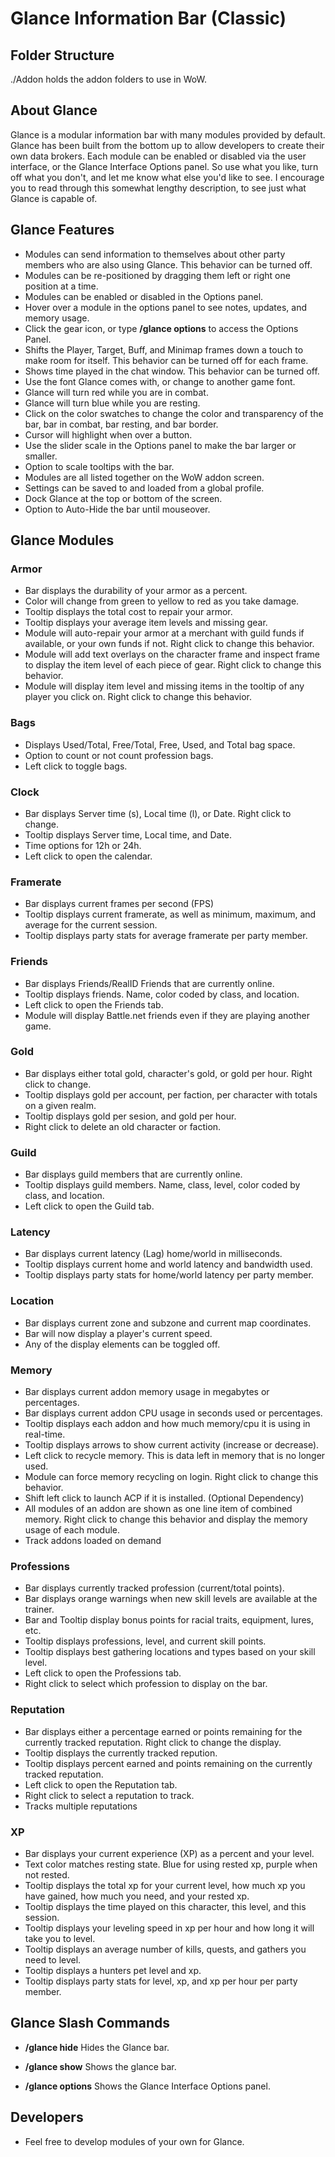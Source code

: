 # Glance Information Bar (Classic)

## Folder Structure
./Addon holds the addon folders to use in WoW. 

## About Glance

Glance is a modular information bar with many modules provided by default.  Glance has been built from the bottom up to allow developers to create their own data brokers.  Each module can be enabled or disabled via the user interface, or the Glance Interface Options panel.  So use what you like, turn off what you don't, and let me know what else you'd like to see.  I encourage you to read through this somewhat lengthy description, to see just what Glance is capable of.


## Glance Features

* Modules can send information to themselves about other party members who are also using Glance. This behavior can be turned off.
* Modules can be re-positioned by dragging them left or right one position at a time.
* Modules can be enabled or disabled in the Options panel.
* Hover over a module in the options panel to see notes, updates, and memory usage.
* Click the gear icon, or type **/glance options** to access the Options Panel.
* Shifts the Player, Target, Buff, and Minimap frames down a touch to make room for itself. This behavior can be turned off for each frame.
* Shows time played in the chat window. This behavior can be turned off.
* Use the font Glance comes with, or change to another game font.
* Glance will turn red while you are in combat.
* Glance will turn blue while you are resting.
* Click on the color swatches to change the color and transparency of the bar, bar in combat, bar resting, and bar border.
* Cursor will highlight when over a button.
* Use the slider scale in the Options panel to make the bar larger or smaller.
* Option to scale tooltips with the bar.
* Modules are all listed together on the WoW addon screen.
* Settings can be saved to and loaded from a global profile.
* Dock Glance at the top or bottom of the screen.
* Option to Auto-Hide the bar until mouseover.

## Glance Modules

###  Armor

* Bar displays the durability of your armor as a percent.
* Color will change from green to yellow to red as you take damage.
* Tooltip displays the total cost to repair your armor.
* Tooltip displays your average item levels and missing gear.
* Module will auto-repair your armor at a merchant with guild funds if available, or your own funds if not.  Right click to change this behavior.
* Module will add text overlays on the character frame and inspect frame to display the item level of each piece of gear. Right click to change this behavior.
* Module will display item level and missing items in the tooltip of any player you click on. Right click to change this behavior.

###  Bags

* Displays Used/Total, Free/Total, Free, Used, and Total bag space.
* Option to count or not count profession bags.
* Left click to toggle bags.

###  Clock

* Bar displays Server time (s), Local time (l), or Date.  Right click to change.
* Tooltip displays Server time, Local time, and Date.
* Time options for 12h or 24h.
* Left click to open the calendar.

###  Framerate

* Bar displays current frames per second (FPS)
* Tooltip displays current framerate, as well as minimum, maximum, and average for the current session.
* Tooltip displays party stats for average framerate per party member.

###  Friends

* Bar displays Friends/RealID Friends that are currently online.
* Tooltip displays friends.  Name, color coded by class, and location.
* Left click to open the Friends tab.
* Module will display Battle.net friends even if they are playing another game.

###  Gold 

* Bar displays either total gold, character's gold, or gold per hour.  Right click to change.
* Tooltip displays gold per account, per faction, per character with totals on a given realm.
* Tooltip displays gold per sesion, and gold per hour.
* Right click to delete an old character or faction.

###  Guild

* Bar displays guild members that are currently online.
* Tooltip displays guild members. Name, class, level, color coded by class, and location.
* Left click to open the Guild tab.

###  Latency

* Bar displays current latency (Lag) home/world in milliseconds.
* Tooltip displays current home and world latency and bandwidth used.
* Tooltip displays party stats for home/world latency per party member.

###  Location

* Bar displays current zone and subzone and current map coordinates.
* Bar will now display a player's current speed.
* Any of the display elements can be toggled off.

###  Memory

* Bar displays current addon memory usage in megabytes or percentages.
* Bar displays current addon CPU usage in seconds used or percentages.
* Tooltip displays each addon and how much memory/cpu it is using in real-time.
* Tooltip displays arrows to show current activity (increase or decrease).
* Left click to recycle memory.  This is data left in memory that is no longer used.
* Module can force memory recycling on login.  Right click to change this behavior.
* Shift left click to launch ACP if it is installed. (Optional Dependency)
* All modules of an addon are shown as one line item of combined memory.  Right click to change this behavior and display the memory usage of each module.
* Track addons loaded on demand

###  Professions

* Bar displays currently tracked profession (current/total points).
* Bar displays orange warnings when new skill levels are available at the trainer.
* Bar and Tooltip display bonus points for racial traits, equipment, lures, etc.
* Tooltip displays professions, level, and current skill points.
* Tooltip displays best gathering locations and types based on your skill level.
* Left click to open the Professions tab.  
* Right click to select which profession to display on the bar.

###  Reputation

* Bar displays either a percentage earned or points remaining for the currently tracked reputation.  Right click to change the display.
* Tooltip displays the currently tracked repution.
* Tooltip displays percent earned and points remaining on the currently tracked reputation.
* Left click to open the Reputation tab.
* Right click to select a reputation to track.
* Tracks multiple reputations

###  XP

* Bar displays your current experience (XP) as a percent and your level.
* Text color matches resting state. Blue for using rested xp, purple when not rested.
* Tooltip displays the total xp for your current level, how much xp you have gained, how much you need, and your rested xp.
* Tooltip displays the time played on this character, this level, and this session.
* Tooltip displays your leveling speed in xp per hour and how long it will take you to level.
* Tooltip displays an average number of kills, quests, and gathers you need to level.
* Tooltip displays a hunters pet level and xp.
* Tooltip displays party stats for level, xp, and xp per hour per party member.
	
## Glance Slash Commands

* **/glance hide**
Hides the Glance bar.

* **/glance show**
Shows the glance bar.

* **/glance options**
Shows the Glance Interface Options panel.

## Developers

* Feel free to develop modules of your own for Glance.